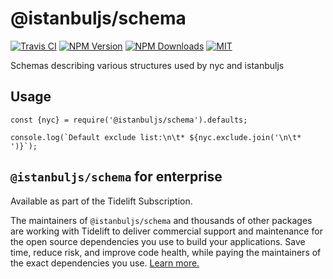 <span class="citation" data-cites="istanbuljs/schema">@istanbuljs/schema</span>
===============================================================================

[![Travis CI](https://travis-ci.org/istanbuljs/schema.svg?branch=master)](https://travis-ci.org/istanbuljs/schema) [![NPM Version](https://img.shields.io/npm/v/@istanbuljs/schema.svg)](https://npmjs.org/package/@istanbuljs/schema) [![NPM Downloads](https://img.shields.io/npm/dm/@istanbuljs/schema.svg)](https://npmjs.org/package/@istanbuljs/schema) [![MIT](https://img.shields.io/npm/l/@istanbuljs/schema.svg)](LICENSE)

Schemas describing various structures used by nyc and istanbuljs

Usage
-----

    const {nyc} = require('@istanbuljs/schema').defaults;

    console.log(`Default exclude list:\n\t* ${nyc.exclude.join('\n\t* ')}`);

`@istanbuljs/schema` for enterprise
-----------------------------------

Available as part of the Tidelift Subscription.

The maintainers of `@istanbuljs/schema` and thousands of other packages are working with Tidelift to deliver commercial support and maintenance for the open source dependencies you use to build your applications. Save time, reduce risk, and improve code health, while paying the maintainers of the exact dependencies you use. [Learn more.](https://tidelift.com/subscription/pkg/npm-istanbuljs-schema?utm_source=npm-istanbuljs-schema&utm_medium=referral&utm_campaign=enterprise)
